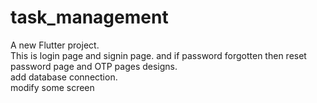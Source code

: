 # task_management

A new Flutter project.<br>
This is login page and signin page. and if password forgotten then reset password page and OTP pages designs.<br>
add database connection. <br>
modify some screen

